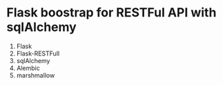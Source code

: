 # Flask boostrap for RESTFul API with sqlAlchemy

1. Flask
2. Flask-RESTFull
3. sqlAlchemy
4. Alembic
5. marshmallow